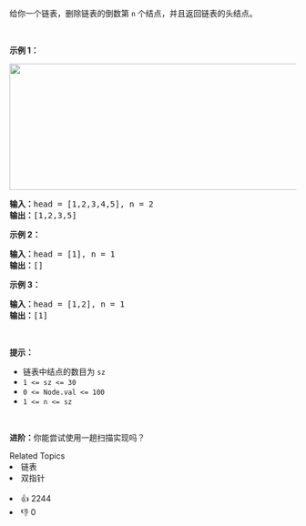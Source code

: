 <p>给你一个链表，删除链表的倒数第&nbsp;<code>n</code><em>&nbsp;</em>个结点，并且返回链表的头结点。</p>

<p>&nbsp;</p>

<p><strong>示例 1：</strong></p> 
<img alt="" src="https://assets.leetcode.com/uploads/2020/10/03/remove_ex1.jpg" style="width: 542px; height: 222px;" /> 
<pre>
<strong>输入：</strong>head = [1,2,3,4,5], n = 2
<strong>输出：</strong>[1,2,3,5]
</pre>

<p><strong>示例 2：</strong></p>

<pre>
<strong>输入：</strong>head = [1], n = 1
<strong>输出：</strong>[]
</pre>

<p><strong>示例 3：</strong></p>

<pre>
<strong>输入：</strong>head = [1,2], n = 1
<strong>输出：</strong>[1]
</pre>

<p>&nbsp;</p>

<p><strong>提示：</strong></p>

<ul> 
 <li>链表中结点的数目为 <code>sz</code></li> 
 <li><code>1 &lt;= sz &lt;= 30</code></li> 
 <li><code>0 &lt;= Node.val &lt;= 100</code></li> 
 <li><code>1 &lt;= n &lt;= sz</code></li> 
</ul>

<p>&nbsp;</p>

<p><strong>进阶：</strong>你能尝试使用一趟扫描实现吗？</p>

<div><div>Related Topics</div><div><li>链表</li><li>双指针</li></div></div><br><div><li>👍 2244</li><li>👎 0</li></div>